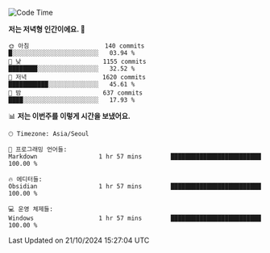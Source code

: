   <!--START_SECTION:waka-->
![Code Time](http://img.shields.io/badge/Code%20Time-435%20hrs%2038%20mins-blue)

**저는 저녁형 인간이에요. 🦉** 

```text
🌞 아침                     140 commits         █░░░░░░░░░░░░░░░░░░░░░░░░   03.94 % 
🌆 낮　                     1155 commits        ████████░░░░░░░░░░░░░░░░░   32.52 % 
🌃 저녁                     1620 commits        ███████████░░░░░░░░░░░░░░   45.61 % 
🌙 밤　                     637 commits         ████░░░░░░░░░░░░░░░░░░░░░   17.93 % 
```


📊 **저는 이번주를 이렇게 시간을 보냈어요.** 

```text
🕑︎ Timezone: Asia/Seoul

💬 프로그래밍 언어들: 
Markdown                 1 hr 57 mins        █████████████████████████   100.00 % 

🔥 에디터들: 
Obsidian                 1 hr 57 mins        █████████████████████████   100.00 % 

💻 운영 체제들: 
Windows                  1 hr 57 mins        █████████████████████████   100.00 % 
```


 Last Updated on 21/10/2024 15:27:04 UTC
<!--END_SECTION:waka-->
